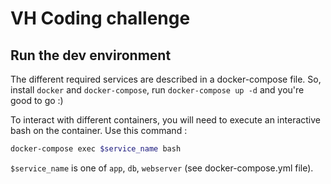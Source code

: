 # VH Coding challenge

## Run the dev environment
The different required services are described in a docker-compose file. So, install `docker` and `docker-compose`, run `docker-compose up -d` and you're good to go :)

To interact with different containers, you will need to execute an interactive bash on the container. Use this command :
```bash
docker-compose exec $service_name bash
``` 

`$service_name` is one of `app`, `db`, `webserver` (see docker-compose.yml file).
